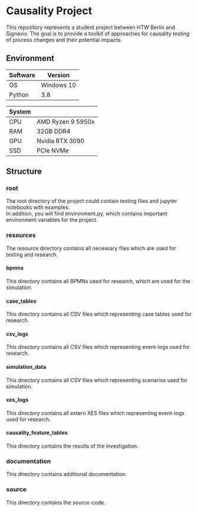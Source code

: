 # Causality Project
This repository represents a student project between HTW Berlin and Signavio.
The goal is to provide a toolkit of approaches for causality testing of process changes and their potential impacts.

## Environment

| Software | Version |
| - | - |
| OS | Windows 10 |
| Python | 3.8 |

| System | |
| - | - |
| CPU | AMD Ryzen 9 5950x |
| RAM | 32GB DDR4 |
| GPU | Nvidia RTX 3090 |
| SSD | PCIe NVMe |

## Structure

### root
The root directory of the project could contain testing files and jupyter notebooks with examples.<br>
In addition, you will find environment.py, which contains important environment variables for the project.

### resources
The resource directory contains all necessary files which are used for testing and research.

#### bpmns
This directory contains all BPMNs used for research, which are used for the simulation.

#### case_tables
This directory contains all CSV files which representing case tables used for research.

#### csv_logs
This directory contains all CSV files which representing event-logs used for research.

#### simulation_data
This directory contains all CSV files which representing scenarios used for simulation.

#### xes_logs
This directory contains all extern XES files which representing event-logs used for research.

#### causality_feature_tables
This directory contains the results of the investigation.

### documentation
This directory contains additional documentation.

### source
This directory contains the source-code.
